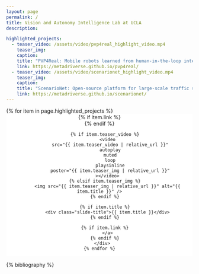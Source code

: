 ```yaml
---
layout: page
permalink: /
title: Vision and Autonomy Intelligence Lab at UCLA
description:

highlighted_projects:
  - teaser_video: /assets/video/pvp4real_highlight_video.mp4
    teaser_img: 
    caption: 
    title: "PVP4Real: Mobile robots learned from human-in-the-loop interventions"
    link: https://metadriverse.github.io/pvp4real/
  - teaser_video: /assets/video/scenarionet_highlight_video.mp4
    teaser_img: 
    caption: 
    title: "ScenarioNet: Open-source platform for large-scale traffic scenario modeling and simulation"
    link: https://metadriverse.github.io/scenarionet/
---
```


<!-- Swiper CSS -->
<link rel="stylesheet" href="https://cdn.jsdelivr.net/npm/swiper@11/swiper-bundle.min.css" />

<!-- Custom Swiper Styles -->
<style>
  .swiper {
    width: 100%;
    height: 500px;
    margin-bottom: 2rem;
  }

  .swiper-slide {
    display: flex;
    flex-direction: column;
    justify-content: center;
    align-items: center;
    background: #fff;
    text-align: center;
  }

  .swiper-slide video,
  .swiper-slide img {
    max-width: 100%;
    max-height: 400px;
    object-fit: contain;
    border-radius: 12px;
  }

  .slide-title {
    margin-top: 0.5rem;
    font-weight: bold;
    font-size: 1.1rem;
  }
</style>

<!-- Swiper Markup -->
<div class="swiper mySwiper">
  <div class="swiper-wrapper">
    {% for item in page.highlighted_projects %}
      <div class="swiper-slide">
        {% if item.link %}
          <a href="{{ item.link | relative_url }}" style="text-decoration: none; color: inherit;">
        {% endif %}

        {% if item.teaser_video %}
          <video
            src="{{ item.teaser_video | relative_url }}"
            autoplay
            muted
            loop
            playsinline
            poster="{{ item.teaser_img | relative_url }}"
          ></video>
        {% elsif item.teaser_img %}
          <img src="{{ item.teaser_img | relative_url }}" alt="{{ item.title }}" />
        {% endif %}

        {% if item.title %}
          <div class="slide-title">{{ item.title }}</div>
        {% endif %}

        {% if item.link %}
          </a>
        {% endif %}
      </div>
    {% endfor %}
  </div>

  <!-- Swiper UI -->
  <div class="swiper-button-next"></div>
  <div class="swiper-button-prev"></div>
  <div class="swiper-pagination"></div>
</div>

<!-- Swiper JS -->
<script src="https://cdn.jsdelivr.net/npm/swiper@11/swiper-bundle.min.js"></script>

<!-- Swiper Initialization -->
<script>
  var swiper = new Swiper(".mySwiper", {
    loop: true,
    pagination: {
      el: ".swiper-pagination",
      type: "fraction",
    },
    navigation: {
      nextEl: ".swiper-button-next",
      prevEl: ".swiper-button-prev",
    },
  });
</script>




<!-- _pages/publications.md -->

<!-- Bibsearch Feature -->

<!-- {% include bib_search.liquid %} -->

<div class="publications">

{% bibliography %}

</div>
